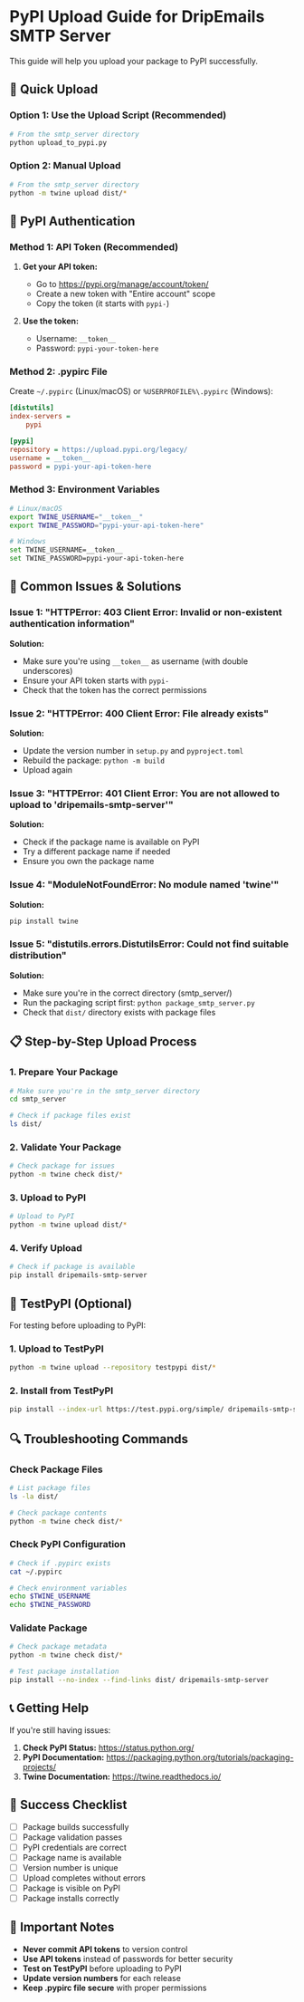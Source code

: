 # PyPI Upload Guide for DripEmails SMTP Server

This guide will help you upload your package to PyPI successfully.

## 🚀 Quick Upload

### Option 1: Use the Upload Script (Recommended)

```bash
# From the smtp_server directory
python upload_to_pypi.py
```

### Option 2: Manual Upload

```bash
# From the smtp_server directory
python -m twine upload dist/*
```

## 🔑 PyPI Authentication

### Method 1: API Token (Recommended)

1. **Get your API token:**
   - Go to https://pypi.org/manage/account/token/
   - Create a new token with "Entire account" scope
   - Copy the token (it starts with `pypi-`)

2. **Use the token:**
   - Username: `__token__`
   - Password: `pypi-your-token-here`

### Method 2: .pypirc File

Create `~/.pypirc` (Linux/macOS) or `%USERPROFILE%\.pypirc` (Windows):

```ini
[distutils]
index-servers =
    pypi

[pypi]
repository = https://upload.pypi.org/legacy/
username = __token__
password = pypi-your-api-token-here
```

### Method 3: Environment Variables

```bash
# Linux/macOS
export TWINE_USERNAME="__token__"
export TWINE_PASSWORD="pypi-your-api-token-here"

# Windows
set TWINE_USERNAME=__token__
set TWINE_PASSWORD=pypi-your-api-token-here
```

## 🔧 Common Issues & Solutions

### Issue 1: "HTTPError: 403 Client Error: Invalid or non-existent authentication information"

**Solution:**
- Make sure you're using `__token__` as username (with double underscores)
- Ensure your API token starts with `pypi-`
- Check that the token has the correct permissions

### Issue 2: "HTTPError: 400 Client Error: File already exists"

**Solution:**
- Update the version number in `setup.py` and `pyproject.toml`
- Rebuild the package: `python -m build`
- Upload again

### Issue 3: "HTTPError: 401 Client Error: You are not allowed to upload to 'dripemails-smtp-server'"

**Solution:**
- Check if the package name is available on PyPI
- Try a different package name if needed
- Ensure you own the package name

### Issue 4: "ModuleNotFoundError: No module named 'twine'"

**Solution:**
```bash
pip install twine
```

### Issue 5: "distutils.errors.DistutilsError: Could not find suitable distribution"

**Solution:**
- Make sure you're in the correct directory (smtp_server/)
- Run the packaging script first: `python package_smtp_server.py`
- Check that `dist/` directory exists with package files

## 📋 Step-by-Step Upload Process

### 1. Prepare Your Package

```bash
# Make sure you're in the smtp_server directory
cd smtp_server

# Check if package files exist
ls dist/
```

### 2. Validate Your Package

```bash
# Check package for issues
python -m twine check dist/*
```

### 3. Upload to PyPI

```bash
# Upload to PyPI
python -m twine upload dist/*
```

### 4. Verify Upload

```bash
# Check if package is available
pip install dripemails-smtp-server
```

## 🧪 TestPyPI (Optional)

For testing before uploading to PyPI:

### 1. Upload to TestPyPI

```bash
python -m twine upload --repository testpypi dist/*
```

### 2. Install from TestPyPI

```bash
pip install --index-url https://test.pypi.org/simple/ dripemails-smtp-server
```

## 🔍 Troubleshooting Commands

### Check Package Files

```bash
# List package files
ls -la dist/

# Check package contents
python -m twine check dist/*
```

### Check PyPI Configuration

```bash
# Check if .pypirc exists
cat ~/.pypirc

# Check environment variables
echo $TWINE_USERNAME
echo $TWINE_PASSWORD
```

### Validate Package

```bash
# Check package metadata
python -m twine check dist/*

# Test package installation
pip install --no-index --find-links dist/ dripemails-smtp-server
```

## 📞 Getting Help

If you're still having issues:

1. **Check PyPI Status:** https://status.python.org/
2. **PyPI Documentation:** https://packaging.python.org/tutorials/packaging-projects/
3. **Twine Documentation:** https://twine.readthedocs.io/

## 🎯 Success Checklist

- [ ] Package builds successfully
- [ ] Package validation passes
- [ ] PyPI credentials are correct
- [ ] Package name is available
- [ ] Version number is unique
- [ ] Upload completes without errors
- [ ] Package is visible on PyPI
- [ ] Package installs correctly

## 🚨 Important Notes

- **Never commit API tokens** to version control
- **Use API tokens** instead of passwords for better security
- **Test on TestPyPI** before uploading to PyPI
- **Update version numbers** for each release
- **Keep .pypirc file secure** with proper permissions 